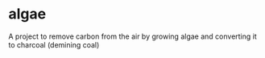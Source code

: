 # algae
A project to remove carbon from the air by growing algae and converting it to charcoal (demining coal)
